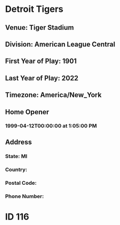 # Detroit Tigers
## Venue: Tiger Stadium
## Division: American League Central
## First Year of Play: 1901
## Last Year of Play: 2022
## Timezone: America/New_York
## Home Opener
### 1999-04-12T00:00:00 at 1:05:00 PM
## Address
### 
### State: MI
### Country: 
### Postal Code: 
### Phone Number: 
# ID 116